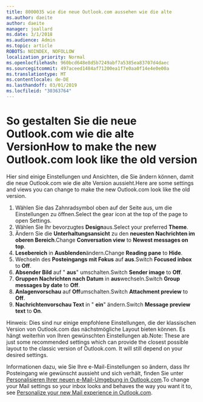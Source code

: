```yaml
---
title: 8000035 wie die neue Outlook.com aussehen wie die alte
ms.author: daeite
author: daeite
manager: joallard
ms.date: 3/1/2018
ms.audience: Admin
ms.topic: article
ROBOTS: NOINDEX, NOFOLLOW
localization_priority: Normal
ms.openlocfilehash: 960bcd648e8d5b7249abf7a5385ea83707d4daec
ms.sourcegitcommit: 497aceed1484af71200ea1f7e0aa0f14e4e0e00a
ms.translationtype: MT
ms.contentlocale: de-DE
ms.lasthandoff: 03/01/2019
ms.locfileid: "30363764"
---
```

# <a name="how-to-make-the-new-outlookcom-look-like-the-old-version"></a><span data-ttu-id="56c1b-102">So gestalten Sie die neue Outlook.com wie die alte Version</span><span class="sxs-lookup"><span data-stu-id="56c1b-102">How to make the new Outlook.com look like the old version</span></span>

<span data-ttu-id="56c1b-103">Hier sind einige Einstellungen und Ansichten, die Sie ändern können, damit die neue Outlook.com wie die alte Version aussieht.</span><span class="sxs-lookup"><span data-stu-id="56c1b-103">Here are some settings and views you can change to make the new Outlook.com look like the old version.</span></span>

1. <span data-ttu-id="56c1b-104">Wählen Sie das Zahnradsymbol oben auf der Seite aus, um die Einstellungen zu öffnen.</span><span class="sxs-lookup"><span data-stu-id="56c1b-104">Select the gear icon at the top of the page to open Settings.</span></span>
2. <span data-ttu-id="56c1b-105">Wählen Sie Ihr bevorzugtes **Design**aus.</span><span class="sxs-lookup"><span data-stu-id="56c1b-105">Select your preferred **Theme**.</span></span>
3. <span data-ttu-id="56c1b-106">Ändern Sie die **Unterhaltungsansicht** zu den **neuesten Nachrichten im oberen Bereich**.</span><span class="sxs-lookup"><span data-stu-id="56c1b-106">Change **Conversation view** to **Newest messages on top**.</span></span>
4. <span data-ttu-id="56c1b-107">**Lesebereich** in **Ausblenden**ändern.</span><span class="sxs-lookup"><span data-stu-id="56c1b-107">Change **Reading pane** to **Hide**.</span></span>
5. <span data-ttu-id="56c1b-108">Wechseln des **Posteingangs mit Fokus** auf **aus**.</span><span class="sxs-lookup"><span data-stu-id="56c1b-108">Switch **Focused inbox** to **Off**.</span></span>
6. <span data-ttu-id="56c1b-109">**Absender Bild** auf " **aus**" umschalten.</span><span class="sxs-lookup"><span data-stu-id="56c1b-109">Switch **Sender image** to **Off**.</span></span> 
7. <span data-ttu-id="56c1b-110">**Gruppen Nachrichten nach Datum** in **aus**wechseln.</span><span class="sxs-lookup"><span data-stu-id="56c1b-110">Switch **Group messages by date** to **Off**.</span></span> 
8. <span data-ttu-id="56c1b-111">**Anlagenvorschau** auf **Off**umschalten.</span><span class="sxs-lookup"><span data-stu-id="56c1b-111">Switch **Attachment preview** to **Off**.</span></span> 
9. <span data-ttu-id="56c1b-112">**Nachrichtenvorschau Text** in " **ein**" ändern.</span><span class="sxs-lookup"><span data-stu-id="56c1b-112">Switch **Message preview text** to **On**.</span></span>

<span data-ttu-id="56c1b-p101">Hinweis: Dies sind nur einige empfohlene Einstellungen, die der klassischen Version von Outlook.com das nächstmögliche Layout bieten können. Es hängt weiterhin von Ihren gewünschten Einstellungen ab.</span><span class="sxs-lookup"><span data-stu-id="56c1b-p101">Note: These are just some recommended settings which can provide the closest possible layout to the classic version of Outlook.com. It will still depend on your desired settings.</span></span>

<span data-ttu-id="56c1b-115">Informationen dazu, wie Sie Ihre e-Mail-Einstellungen so ändern, dass Ihr Posteingang wie gewünscht aussieht und sich verhält, finden Sie unter [Personalisieren Ihrer neuen e-Mail-Umgebung in Outlook.com](https://support.office.com/article/b41c2ecb-f23c-42b3-b7f8-659646d5e58c).</span><span class="sxs-lookup"><span data-stu-id="56c1b-115">To change your Mail settings so your inbox looks and behaves the way you want it to, see [Personalize your new Mail experience in Outlook.com](https://support.office.com/article/b41c2ecb-f23c-42b3-b7f8-659646d5e58c).</span></span>